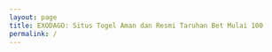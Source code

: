 ```yaml
---
layout: page
title: EXODAGO: Situs Togel Aman dan Resmi Taruhan Bet Mulai 100
permalink: /
---
```


